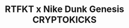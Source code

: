 ---
title: RTFKT x Nike Dunk Genesis CRYPTOKICKS
tags: ['curation']
image: https://dl.openseauserdata.com/cache/originImage/files/c442d87ecd467c050fa94c92a6dbfec4.png
collectible_url: https://opensea.io/assets/ethereum/0xf661d58cfe893993b11d53d11148c4650590c692/14742
creator_name: RTFKT
creator_image: https://i.seadn.io/gae/GI7544nzneZOLVmngy8gSJYhrLSnPdpfryTw20APrXhVXt3JbqnrHca42YJWlfq9DuDGcQF0SFzj4SyhnSpg19Uj0ABM1pLfJ5_4nA
creator_url: https://rtfkt.com/
---